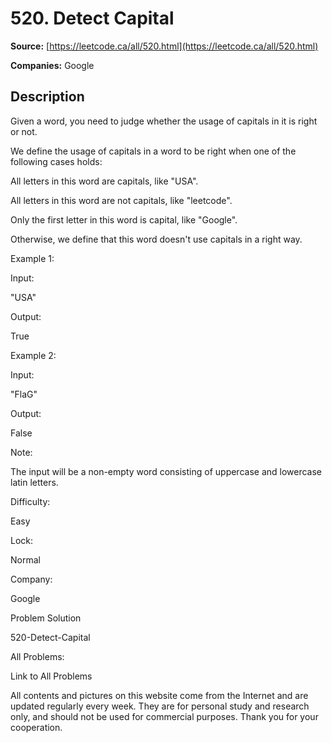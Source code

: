 # 520. Detect Capital

**Source:** [https://leetcode.ca/all/520.html](https://leetcode.ca/all/520.html)

**Companies:** Google

## Description

Given a word, you need to judge whether the usage of capitals in it is right or not.

We define the usage of capitals in a word to be right when one of the following cases
        holds:

All letters in this word are capitals, like "USA".

All letters in this word are not capitals, like "leetcode".

Only the first letter in this word is capital, like "Google".

Otherwise, we define that this word doesn't use capitals in a right way.

Example 1:

Input:

"USA"

Output:

True

Example 2:

Input:

"FlaG"

Output:

False

Note:

The input will be a non-empty word consisting of uppercase and lowercase latin
        letters.

Difficulty:

Easy

Lock:

Normal

Company:

Google

Problem Solution

520-Detect-Capital

All Problems:

Link to All Problems

All contents and pictures on this website come from the Internet and are updated regularly every week. They are for personal study and research only, and should not be used for commercial purposes. Thank you for your cooperation.

